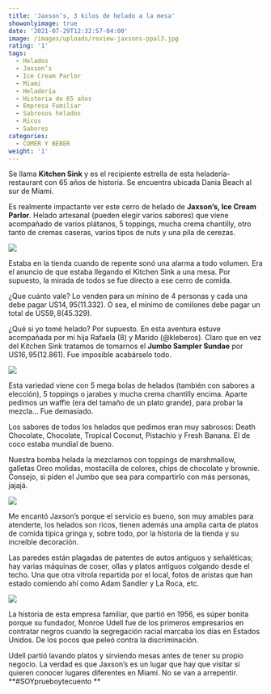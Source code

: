 ```yaml
---
title: 'Jaxson’s, 3 kilos de helado a la mesa'
showonlyimage: true
date: '2021-07-29T12:32:57-04:00'
image: /images/uploads/review-jaxsons-ppal3.jpg
rating: '1'
tags:
  - Helados
  - Jaxson’s
  - Ice Cream Parlor
  - Miami
  - Heladería
  - Historia de 65 años
  - Empresa Familiar
  - Sabrosos helados
  - Ricos
  - Sabores
categories:
  - COMER Y BEBER
weight: '1'
---
```

Se llama **Kitchen Sink** y es el recipiente estrella de esta heladería-restaurant con 65 años de historia. Se encuentra ubicada Dania Beach al sur de Miami.

<!--more-->

Es realmente impactante ver este cerro de helado de **Jaxson’s, Ice Cream Parlor**. Helado artesanal (pueden elegir varios sabores) que viene acompañado de varios plátanos, 5 toppings, mucha crema chantilly, otro tanto de cremas caseras, varios tipos de nuts y una pila de cerezas.

![](/images/uploads/review-jaxsons-ppal3.jpg)

Estaba en la tienda cuando de repente sonó una alarma a todo volumen. Era el anuncio de que estaba llegando el Kitchen Sink a una mesa. Por supuesto, la mirada de todos se fue directo a ese cerro de comida.

¿Que cuánto vale? Lo venden para un mínino de 4 personas y cada una debe pagar US$14,95 ($11.332). O sea, el mínimo de comilones debe pagar un total de US$59,8 ($45.329). 

¿Qué si yo tomé helado? Por supuesto. En esta aventura estuve acompañada por mi hija Rafaela (8) y Marido (@kleberos). Claro que en vez del Kitchen Sink tratamos de tomarnos el **Jumbo Sampler Sundae** por US$16,95 ($12.861). Fue imposible acabárselo todo.

![](/images/uploads/review-jaxsons-cartel.jpg)

Esta variedad viene con 5 mega bolas de helados (también con sabores a elección), 5 toppings o jarabes y mucha crema chantilly encima. Aparte pedimos un waffle (era del tamaño de un plato grande), para probar la mezcla… Fue demasiado.

Los sabores de todos los helados que pedimos eran muy sabrosos: Death Chocolate, Chocolate, Tropical Coconut, Pistachio y Fresh Banana. El de coco estaba mundial de bueno. 

Nuestra bomba helada la mezclamos con toppings de marshmallow, galletas Oreo molidas, mostacilla de colores, chips de chocolate y brownie. Consejo, si piden el Jumbo que sea para compartirlo con más personas, jajajá.

![](/images/uploads/review-jaxsons-jumbo.jpg)

Me encantó Jaxson’s porque el servicio es bueno, son muy amables para atenderte, los helados son ricos, tienen además una amplia carta de platos de comida típica gringa y, sobre todo, por la historia de la tienda y su increíble decoración.

Las paredes están plagadas de patentes de autos antiguos y señaléticas; hay varias máquinas de coser, ollas y platos antiguos colgando desde el techo. Una que otra vitrola repartida por el local, fotos de aristas que han estado comiendo ahí como Adam Sandler y La Roca, etc.  

![](/images/uploads/review-jaxsons-decoracio-n.jpg)

La historia de esta empresa familiar, que partió en 1956, es súper bonita porque su fundador, Monroe Udell fue de los primeros empresarios en contratar negros cuando la segregación racial marcaba los días en Estados Unidos. De los pocos que peleó contra la discriminación.

Udell partió lavando platos y sirviendo mesas antes de tener su propio negocio. La verdad es que Jaxson’s es un lugar que hay que visitar si quieren conocer lugares diferentes en Miami. No se van a arrepentir. **\#SOYprueboytecuento
**
